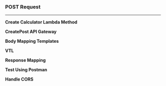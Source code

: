 ### POST Request

---

**Create Calculator Lambda Method**

**CreatePost API Gateway**

**Body Mapping Templates**

**VTL**

**Response Mapping**

**Test Using Postman**

**Handle CORS**
